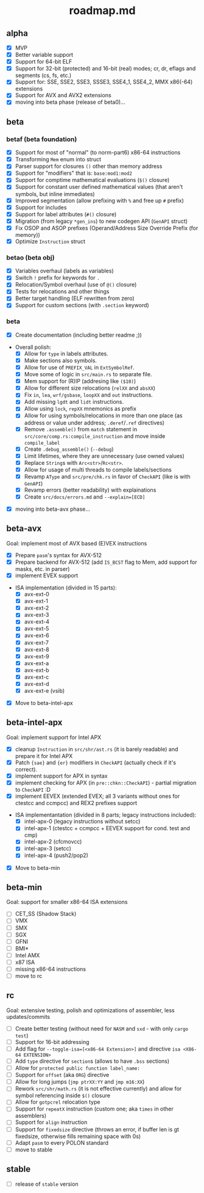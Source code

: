 <div align=center>
    <h1>roadmap.md</h1>
</div>

## alpha

- [x] MVP
- [x] Better variable support
- [x] Support for 64-bit ELF
- [x] Support for 32-bit (protected) and 16-bit (real) modes; cr, dr, eflags and segments (cs, fs, etc.)
- [x] Support for: SSE, SSE2, SSE3, SSSE3, SSE4_1, SSE4_2, MMX x86(-64) extensions
- [x] Support for AVX and AVX2 extensions
- [x] moving into beta phase (release of beta0)...

## beta

### betaf (beta foundation)

- [x] Support for most of "normal" (to norm-part6) x86-64 instructions
- [x] Transforming `Mem` enum into struct
- [x] Parser support for closures `()` other than memory address
- [x] Support for "modifiers" that is: `base:mod1:mod2`
- [x] Support for comptime mathematical evaluations (`$()` closure)
- [x] Support for constant user defined mathematical values (that aren't symbols, but inline immediates)
- [x] Improved segmentation (allow prefixing with `%` and free up `#` prefix)
- [x] Support for includes 
- [x] Support for label attributes (`#()` closure)
- [x] Migration (from legacy `*gen_ins`) to new codegen API (`GenAPI` struct)
- [x] Fix OSOP and ASOP prefixes (Operand/Address Size Override Prefix (for memory))
- [x] Optimize `Instruction` struct

### betao (beta obj)

- [x] Variables overhaul (labels as variables)
- [x] Switch `!` prefix for keywords for `.`
- [x] Relocation/Symbol overhaul (use of `@()` closure)
- [x] Tests for relocations and other things
- [x] Better target handling (ELF rewritten from zero)
- [x] Support for custom sections (with `.section` keyword)

### beta

- [x] Create documentation (including better readme ;))
- Overall polish:
    - [x] Allow for `type` in labels attributes.
    - [x] Make sections also symbols.
    - [x] Allow for use of `PREFIX_VAL` in `ExtSymbolRef`.
    - [x] Move some of logic in `src/main.rs` to separate file.
    - [x] Mem support for (R)IP (addresing like `($10)`)
    - [x] Allow for different size relocations (`relXX` and `absXX`)
    - [x] Fix `in`, `lea`, `wrf/gsbase`, `loopXX` and `out` instructions.
    - [x] Add missing `lgdt` and `lidt` instructions.
    - [x] Allow using `lock`, `repXX` mnemonics as prefix
    - [x] Allow for using symbols/relocations in more than one place (as address or value under address; `.deref`/`.ref` directives)
    - [x] Remove `.assemble()` from `match` statement in `src/core/comp.rs:compile_instruction` and move inside `compile_label`
    - [x] Create `.debug_assemble()` (`--debug`)
    - [x] Limit lifetimes, where they are unnecessary (use owned values)
    - [x] Replace `String`s with `Arc<str>`/`Rc<str>`.
    - [x] Allow for usage of multi threads to compile labels/sections
    - [x] Revamp `AType` and `src/pre/chk.rs` in favor of `CheckAPI` (like is with `GenAPI`)
    - [x] Revamp errors (better readability) with explainations
    - [x] Create `src/docs/errors.md` and `--explain=[ECD]`
- [x] moving into beta-avx phase...

## beta-avx

Goal: implement most of AVX based (E)VEX instructions

- [x] Prepare `pasm`'s syntax for AVX-512
- [x] Prepare backend for AVX-512 (add `IS_BCST` flag to Mem, add support for masks, etc. in parser)
- [x] implement EVEX support
- ISA implementation (divided in 15 parts):
    - [x] avx-ext-0
    - [x] avx-ext-1
    - [x] avx-ext-2
    - [x] avx-ext-3
    - [x] avx-ext-4
    - [x] avx-ext-5
    - [x] avx-ext-6
    - [x] avx-ext-7
    - [x] avx-ext-8
    - [x] avx-ext-9
    - [x] avx-ext-a
    - [x] avx-ext-b
    - [x] avx-ext-c
    - [x] avx-ext-d
    - [x] avx-ext-e (vsib)
- [x] Move to beta-intel-apx

## beta-intel-apx

Goal: implement support for Intel APX

- [x] cleanup `Instruction` in `src/shr/ast.rs` (it is barely readable) and prepare it for Intel APX
- [x] Patch `{sae}` and `{er}` modifiers in `CheckAPI` (actually check if it's correct).
- [x] implement support for APX in syntax
- [x] implement checking for APX (in `pre::chkn::CheckAPI`) - partial migration to `CheckAPI` :D
- [x] implement EEVEX (extended EVEX; all 3 variants without ones for ctestcc and ccmpcc) and REX2 prefixes support
- ISA implementantation (divided in 8 parts; legacy instructions included):
    - [x] intel-apx-0 (legacy instructions without setcc)
    - [x] intel-apx-1 (ctestcc + ccmpcc + EEVEX support for cond. test and cmp)
    - [x] intel-apx-2 (cfcmovcc)
    - [x] intel-apx-3 (setcc)
    - [x] intel-apx-4 (push2/pop2)
- [x] Move to beta-min

## beta-min

Goal: support for smaller x86-64 ISA extensions

- [ ] CET_SS (Shadow Stack)
- [ ] VMX
- [ ] SMX
- [ ] SGX
- [ ] GFNI
- [ ] BMI*
- [ ] Intel AMX
- [ ] x87 ISA
- [ ] missing x86-64 instructions
- [ ] move to rc

## rc

Goal: extensive testing, polish and optimizations of assembler, less updates/commits

- [ ] Create better testing (without need for `NASM` and `sxd` - with only `cargo test`)
- [ ] Support for 16-bit addressing
- [ ] Add flag for `--toggle-isa=[<x86-64 Extension>]` and directive `isa <X86-64 EXTENSION>`
- [ ] Add `type` directive for `section`s (allows to have `.bss` sections)
- [ ] Allow for `protected public function label_name:`
- [ ] Support for `offset` (aka `ORG`) directive
- [ ] Allow for long jumps (`jmp ptrXX:YY` and `jmp m16:XX`)
- [ ] Rework `src/shr/math.rs` (it is not effective currently) and allow for symbol referencing inside `$()` closure
- [ ] Allow for `gotpcrel` relocation type
- [ ] Support for `repeatX` instruction (custom one; aka `times` in other assemblers)
- [ ] Support for `align` instruction
- [ ] Support for `fixedsize` directive (throws an error, if buffer len is gt fixedsize, otherwise fills remaining space with 0s)
- [ ] Adapt `pasm` to every POLON standard
- [ ] move to stable

## stable

- [ ] release of `stable` version
